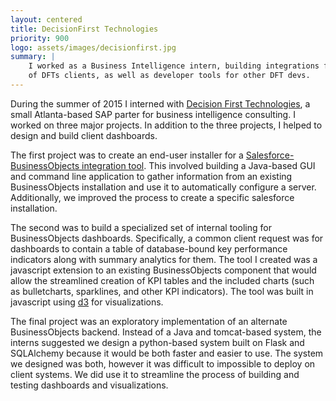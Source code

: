 ```yaml
---
layout: centered
title: DecisionFirst Technologies
priority: 900
logo: assets/images/decisionfirst.jpg
summary: |
    I worked as a Business Intelligence intern, building integrations for some
    of DFTs clients, as well as developer tools for other DFT devs.
---
```


During the summer of 2015 I interned with [Decision First
Technologies](http://www.decisionfirst.com/), a small Atlanta-based SAP parter
for business intelligence consulting. I worked on three major projects. In
    addition to the three projects, I helped to design and build client
    dashboards.

The first project was to create an end-user installer for a
[Salesforce-BusinessObjects integration
tool](http://www.decisionfirst.com/offerings/salesforce-connect-for-sap-analytics/).
This involved building a Java-based GUI and command line application to gather
information from an existing BusinessObjects installation and use it to
automatically configure a server. Additionally, we improved the process to
create a specific salesforce installation.

The second was to build a specialized set of internal tooling for
BusinessObjects dashboards. Specifically, a common client request was for
dashboards to contain a table of database-bound key performance indicators along
with summary analytics for them. The tool I created was a javascript extension
to an existing BusinessObjects component that would allow the streamlined
creation of KPI tables and the included charts (such as bulletcharts,
sparklines, and other KPI indicators). The tool was built in javascript using
[d3](http://d3js.org/) for visualizations.

The final project was an exploratory implementation of an alternate
BusinessObjects backend. Instead of a Java and tomcat-based system, the interns
suggested we design a python-based system built on Flask and SQLAlchemy because
it would be both faster and easier to use. The system we designed was both,
however it was difficult to impossible to deploy on client systems. We did use
it to streamline the process of building and testing dashboards and
visualizations.
